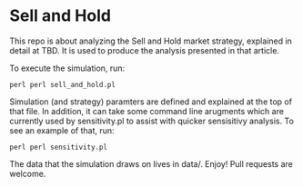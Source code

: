 # Sell and Hold

This repo is about analyzing the Sell and Hold market strategy, explained in detail at TBD. It is used to produce the analysis presented in that article.

To execute the simulation, run:

`perl
perl sell_and_hold.pl
`

Simulation (and strategy) paramters are defined and explained at the top of that file. In addition, it can take some command line arugments which are currently used by sensitivity.pl to assist with quicker sensisitivy analysis. To see an example of that, run:

`perl
perl sensitivity.pl
`

The data that the simulation draws on lives in data/. Enjoy! Pull requests are welcome.
